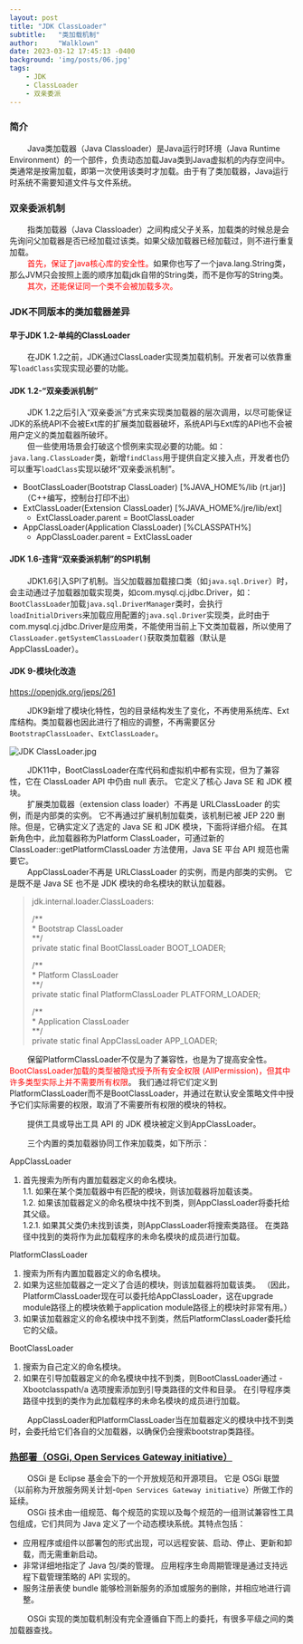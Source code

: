 ```yaml
---
layout: post
title: "JDK ClassLoader"
subtitle:   "类加载机制"
author:     "Walklown"
date: 2023-03-12 17:45:13 -0400
background: 'img/posts/06.jpg'
tags:
    - JDK
    - ClassLoader
    - 双亲委派
---
```


### 简介

&nbsp;&nbsp;&nbsp;&nbsp;&nbsp;&nbsp;&nbsp;&nbsp;Java类加载器（Java Classloader）是Java运行时环境（Java Runtime Environment）的一个部件，负责动态加载Java类到Java虚拟机的内存空间中。类通常是按需加载，即第一次使用该类时才加载。由于有了类加载器，Java运行时系统不需要知道文件与文件系统。

### 双亲委派机制

&nbsp;&nbsp;&nbsp;&nbsp;&nbsp;&nbsp;&nbsp;&nbsp;指类加载器（Java Classloader）之间构成父子关系，加载类的时候总是会先询问父加载器是否已经加载过该类。如果父级加载器已经加载过，则不进行重复加载。  
&nbsp;&nbsp;&nbsp;&nbsp;&nbsp;&nbsp;&nbsp;&nbsp;<font color=red>首先，保证了java核心库的安全性。</font>如果你也写了一个java.lang.String类，那么JVM只会按照上面的顺序加载jdk自带的String类，而不是你写的String类。  
&nbsp;&nbsp;&nbsp;&nbsp;&nbsp;&nbsp;&nbsp;&nbsp;<font color=red>其次，还能保证同一个类不会被加载多次。</font>

### JDK不同版本的类加载器差异

#### 早于JDK 1.2-单纯的ClassLoader

&nbsp;&nbsp;&nbsp;&nbsp;&nbsp;&nbsp;&nbsp;&nbsp;在JDK 1.2之前，JDK通过ClassLoader实现类加载机制。开发者可以依靠重写`loadClass`实现实现必要的功能。

#### JDK 1.2-“双亲委派机制”

&nbsp;&nbsp;&nbsp;&nbsp;&nbsp;&nbsp;&nbsp;&nbsp;JDK 1.2之后引入“双亲委派”方式来实现类加载器的层次调用，以尽可能保证JDK的系统API不会被Ext库的扩展类加载器破坏，系统API与Ext库的API也不会被用户定义的类加载器所破坏。  
&nbsp;&nbsp;&nbsp;&nbsp;&nbsp;&nbsp;&nbsp;&nbsp;但一些使用场景会打破这个惯例来实现必要的功能。如：`java.lang.ClassLoader`类，新增`findClass`用于提供自定义接入点，开发者也仍可以重写`loadClass`实现以破坏“双亲委派机制”<font color=red></font>。

* BootClassLoader(Bootstrap ClassLoader) [%JAVA_HOME%/lib (rt.jar)]（C++编写，控制台打印不出）
* ExtClassLoader(Extension ClassLoader) [%JAVA_HOME%/jre/lib/ext]
    * ExtClassLoader.parent = BootClassLoader
* AppClassLoader(Application ClassLoader) [%CLASSPATH%]
    * AppClassLoader.parent = ExtClassLoader

#### JDK 1.6-违背“双亲委派机制”的SPI机制

&nbsp;&nbsp;&nbsp;&nbsp;&nbsp;&nbsp;&nbsp;&nbsp;JDK1.6引入SPI了机制。当父加载器加载接口类（如`java.sql.Driver`）时，会主动通过子加载器加载实现类，如com.mysql.cj.jdbc.Driver，如：`BootClassLoader`加载`java.sql.DriverManager`类时，会执行`loadInitialDrivers`来加载应用配置的`java.sql.Driver`实现类，此时由于com.mysql.cj.jdbc.Driver是应用类，不能使用当前上下文类加载器，所以使用了`ClassLoader.getSystemClassLoader()`获取类加载器（默认是AppClassLoader）。

#### JDK 9-模块化改造

https://openjdk.org/jeps/261

&nbsp;&nbsp;&nbsp;&nbsp;&nbsp;&nbsp;&nbsp;&nbsp;JDK9新增了模块化特性，包的目录结构发生了变化，不再使用系统库、Ext库结构。类加载器也因此进行了相应的调整，不再需要区分`BootstrapClassLoader`、`ExtClassLoader`。

![JDK ClassLoader.jpg](https://walklown.github.io/img/Images/JDK%20ClassLoader.jpg)

&nbsp;&nbsp;&nbsp;&nbsp;&nbsp;&nbsp;&nbsp;&nbsp;JDK11中，BootClassLoader在库代码和虚拟机中都有实现，但为了兼容性，它在 ClassLoader API 中仍由 null 表示。 它定义了核心 Java SE 和 JDK 模块。  
&nbsp;&nbsp;&nbsp;&nbsp;&nbsp;&nbsp;&nbsp;&nbsp;扩展类加载器（extension class loader）不再是 URLClassLoader 的实例，而是内部类的实例。 它不再通过扩展机制加载类，该机制已被 JEP 220 删除。但是，它确实定义了选定的 Java SE 和 JDK 模块，下面将详细介绍。 在其新角色中，此加载器称为Platform ClassLoader，可通过新的 ClassLoader::getPlatformClassLoader 方法使用，Java SE 平台 API 规范也需要它。  
&nbsp;&nbsp;&nbsp;&nbsp;&nbsp;&nbsp;&nbsp;&nbsp;AppClassLoader不再是 URLClassLoader 的实例，而是内部类的实例。 它是既不是 Java SE 也不是 JDK 模块的命名模块的默认加载器。

> jdk.internal.loader.ClassLoaders:
>
> /**  
>  \* Bootstrap ClassLoader  
>  \**/  
> private static final BootClassLoader BOOT_LOADER;
>
>  /**  
>  \* Platform ClassLoader  
>  \**/  
> private static final PlatformClassLoader PLATFORM_LOADER;
>
>  /**  
>  \* Application ClassLoader  
>  \**/   
> private static final AppClassLoader APP_LOADER;

&nbsp;&nbsp;&nbsp;&nbsp;&nbsp;&nbsp;&nbsp;&nbsp;保留PlatformClassLoader不仅是为了兼容性，也是为了提高安全性。 <font color=red>BootClassLoader加载的类型被隐式授予所有安全权限 (AllPermission)，但其中许多类型实际上并不需要所有权限</font>。 我们通过将它们定义到PlatformClassLoader而不是BootClassLoader，并通过在默认安全策略文件中授予它们实际需要的权限，取消了不需要所有权限的模块的特权。

&nbsp;&nbsp;&nbsp;&nbsp;&nbsp;&nbsp;&nbsp;&nbsp;提供工具或导出工具 API 的 JDK 模块被定义到AppClassLoader。

&nbsp;&nbsp;&nbsp;&nbsp;&nbsp;&nbsp;&nbsp;&nbsp;三个内置的类加载器协同工作来加载类，如下所示：

AppClassLoader
1. 首先搜索为所有内置加载器定义的命名模块。   
   1.1. 如果在某个类加载器中有匹配的模块，则该加载器将加载该类。  
   1.2. 如果该加载器定义的命名模块中找不到类，则AppClassLoader将委托给其父级。  
   1.2.1. 如果其父类仍未找到该类，则AppClassLoader将搜索类路径。 在类路径中找到的类将作为此加载程序的未命名模块的成员进行加载。

PlatformClassLoader
1. 搜索为所有内置加载器定义的命名模块。
2. 如果为这些加载器之一定义了合适的模块，则该加载器将加载该类。 （因此，PlatformClassLoader现在可以委托给AppClassLoader，这在upgrade module路径上的模块依赖于application module路径上的模块时非常有用。）
3. 如果该加载器定义的命名模块中找不到类，然后PlatformClassLoader委托给它的父级。

BootClassLoader
1. 搜索为自己定义的命名模块。
2. 如果在引导加载器定义的命名模块中找不到类，则BootClassLoader通过 -Xbootclasspath/a 选项搜索添加到引导类路径的文件和目录。 在引导程序类路径中找到的类作为此加载程序的未命名模块的成员进行加载。

&nbsp;&nbsp;&nbsp;&nbsp;&nbsp;&nbsp;&nbsp;&nbsp;AppClassLoader和PlatformClassLoader当在加载器定义的模块中找不到类时，会委托给它们各自的父加载器，以确保仍会搜索bootstrap类路径。


### [热部署（OSGi,  Open Services Gateway initiative）](https://www.osgi.org/)

&nbsp;&nbsp;&nbsp;&nbsp;&nbsp;&nbsp;&nbsp;&nbsp;OSGi 是 Eclipse 基金会下的一个开放规范和开源项目。 它是 OSGi 联盟（以前称为开放服务网关计划-`Open Services Gateway initiative`）所做工作的延续。  
&nbsp;&nbsp;&nbsp;&nbsp;&nbsp;&nbsp;&nbsp;&nbsp;OSGi 技术由一组规范、每个规范的实现以及每个规范的一组测试兼容性工具包组成，它们共同为 Java 定义了一个动态模块系统。其特点包括：
* 应用程序或组件以部署包的形式出现，可以远程安装、启动、停止、更新和卸载，而无需重新启动。
* 非常详细地指定了 Java 包/类的管理。 应用程序生命周期管理是通过支持远程下载管理策略的 API 实现的。
* 服务注册表使 bundle 能够检测新服务的添加或服务的删除，并相应地进行调整。

&nbsp;&nbsp;&nbsp;&nbsp;&nbsp;&nbsp;&nbsp;&nbsp;OSGi 实现的类加载机制没有完全遵循自下而上的委托，有很多平级之间的类加载器查找。

